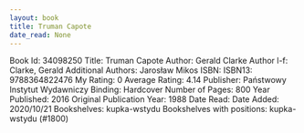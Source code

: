 ```yaml
---
layout: book
title: Truman Capote
date_read: None
---
```


Book Id: 34098250
Title: Truman Capote
Author: Gerald Clarke
Author l-f: Clarke, Gerald
Additional Authors: Jarosław Mikos
ISBN: 
ISBN13: 9788364822476
My Rating: 0
Average Rating: 4.14
Publisher: Państwowy Instytut Wydawniczy
Binding: Hardcover
Number of Pages: 800
Year Published: 2016
Original Publication Year: 1988
Date Read: 
Date Added: 2020/10/21
Bookshelves: kupka-wstydu
Bookshelves with positions: kupka-wstydu (#1800)

